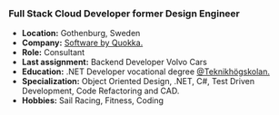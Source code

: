 ### Full Stack Cloud Developer former Design Engineer

- **Location:** Gothenburg, Sweden
- **Company:** [Software by Quokka.](https://quokka.se)
- **Role:** Consultant
- **Last assignment:** Backend Developer Volvo Cars
- **Education:** .NET Developer vocational degree [@Teknikhögskolan.](https://teknikhogskolan.se/utbildningar/net-utvecklare/)
- **Specialization:** Object Oriented Design, .NET, C#, Test Driven Development, Code Refactoring and CAD.
- **Hobbies:** Sail Racing, Fitness, Coding
